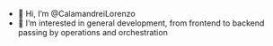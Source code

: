 - 👋 Hi, I’m @CalamandreiLorenzo
- 👀 I’m interested in general development, from frontend to backend passing by operations and orchestration

<!---
CalamandreiLorenzo/CalamandreiLorenzo is a ✨ special ✨ repository because its `README.md` (this file) appears on your GitHub profile.
You can click the Preview link to take a look at your changes.
--->
